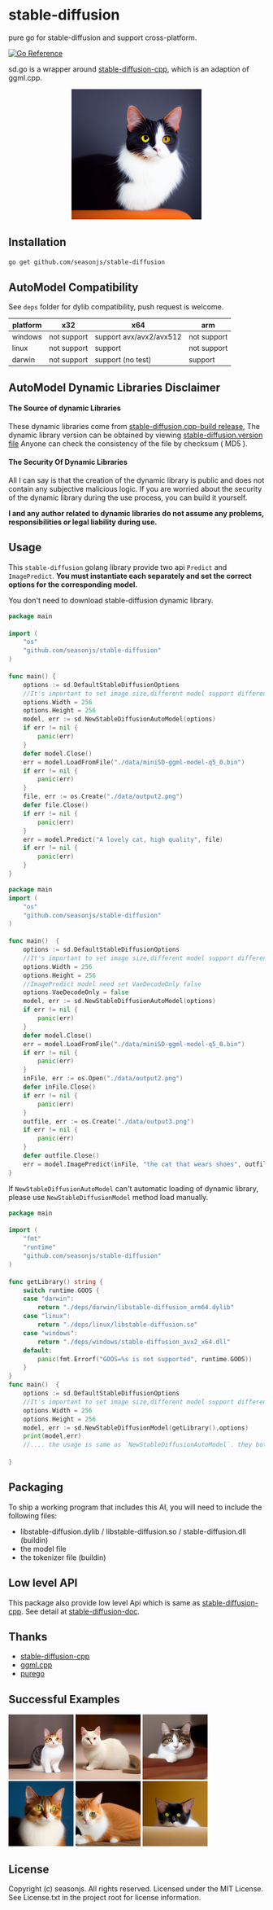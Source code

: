 # stable-diffusion

pure go for stable-diffusion and support cross-platform.

[![Go Reference](https://pkg.go.dev/badge/github.com/seasonjs/stable-diffusion.svg)](https://pkg.go.dev/github.com/seasonjs/stable-diffusion)

sd.go is a wrapper around [stable-diffusion-cpp](https://github.com/leejet/stable-diffusion.cpp), which is an adaption
of ggml.cpp.

<p align="center">
  <img src="./assets/img.png" width="256x">
</p>

## Installation

```bash
go get github.com/seasonjs/stable-diffusion
```

## AutoModel Compatibility

See `deps` folder for dylib compatibility, push request is welcome.

| platform | x32         | x64                     | arm         |
|----------|-------------|-------------------------|-------------|
| windows  | not support | support avx/avx2/avx512 | not support |
| linux    | not support | support                 | not support |
| darwin   | not support | support  (no test)      | support     |

## AutoModel Dynamic Libraries Disclaimer

#### The Source of dynamic Libraries
These dynamic libraries come from [stable-diffusion.cpp-build release](https://github.com/seasonjs/stable-diffusion.cpp-build/releases), The dynamic library version can be obtained by viewing [stable-diffusion.version file](./deps/stable-diffusion.version)
Anyone can check the consistency of the file by checksum ( MD5 ).

#### The Security Of Dynamic Libraries
All I can say is that the creation of the dynamic library is public and does not contain any subjective malicious logic.
If you are worried about the security of the dynamic library during the use process, you can build it yourself.

**I and any author related to dynamic libraries do not assume any problems, responsibilities or legal liability during use.**

## Usage

This `stable-diffusion` golang library provide two api `Predict` and `ImagePredict`.
**You must instantiate each separately and set the correct options for the corresponding model.**

You don't need to download stable-diffusion dynamic library.

```go
package main

import (
	"os"
	"github.com/seasonjs/stable-diffusion"
)

func main() {
	options := sd.DefaultStableDiffusionOptions
	//It's important to set image size,different model support different size
	options.Width = 256
	options.Height = 256
	model, err := sd.NewStableDiffusionAutoModel(options)
	if err != nil {
		panic(err)
	}
	defer model.Close()
	err = model.LoadFromFile("./data/miniSD-ggml-model-q5_0.bin")
	if err != nil {
		panic(err)
	}
	file, err := os.Create("./data/output2.png")
	defer file.Close()
	if err != nil {
		panic(err)
	}
	err = model.Predict("A lovely cat, high quality", file)
	if err != nil {
		panic(err)
	}
}

```
```go
package main
import (
	"os"
	"github.com/seasonjs/stable-diffusion"
)

func main()  {
	options := sd.DefaultStableDiffusionOptions
	//It's important to set image size,different model support different size
	options.Width = 256
	options.Height = 256
	//ImagePredict model need set VaeDecodeOnly false
	options.VaeDecodeOnly = false
	model, err := sd.NewStableDiffusionAutoModel(options)
	if err != nil {
		panic(err)
	}
	defer model.Close()
	err = model.LoadFromFile("./data/miniSD-ggml-model-q5_0.bin")
	if err != nil {
		panic(err)
	}
	inFile, err := os.Open("./data/output2.png")
	defer inFile.Close()
	if err != nil {
		panic(err)
	}
	outfile, err := os.Create("./data/output3.png")
	if err != nil {
		panic(err)
	}
	defer outfile.Close()
	err = model.ImagePredict(inFile, "the cat that wears shoes", outfile)
}
```
If `NewStableDiffusionAutoModel` can't automatic loading of dynamic library, please use `NewStableDiffusionModel` method load manually.

```go
package main

import (
	"fmt"
	"runtime"
	"github.com/seasonjs/stable-diffusion"
)

func getLibrary() string {
	switch runtime.GOOS {
	case "darwin":
		return "./deps/darwin/libstable-diffusion_arm64.dylib"
	case "linux":
		return "./deps/linux/libstable-diffusion.so"
	case "windows":
		return "./deps/windows/stable-diffusion_avx2_x64.dll"
	default:
		panic(fmt.Errorf("GOOS=%s is not supported", runtime.GOOS))
	}
}
func main()  {
	options := sd.DefaultStableDiffusionOptions
	//It's important to set image size,different model support different size
	options.Width = 256
	options.Height = 256
	model, err := sd.NewStableDiffusionModel(getLibrary(),options)
	print(model,err)
	//.... the usage is same as `NewStableDiffusionAutoModel`. they both return `StableDiffusionModel` struct

}

```
## Packaging

To ship a working program that includes this AI, you will need to include the following files:

* libstable-diffusion.dylib / libstable-diffusion.so / stable-diffusion.dll (buildin)
* the model file
* the tokenizer file (buildin)

## Low level API

This package also provide low level Api which is same
as [stable-diffusion-cpp](https://github.com/leejet/stable-diffusion.cpp).
See detail at [stable-diffusion-doc](https://pkg.go.dev/github.com/seasonjs/stable-diffusion).

## Thanks

* [stable-diffusion-cpp](https://github.com/leejet/stable-diffusion.cpp)
* [ggml.cpp](https://github.com/leejet/ggml.cpp)
* [purego](https://github.com/ebitengine/purego)

## Successful Examples
<span>
  <img src="./assets/love_cat0.png" width="128x">
</span>
<span>
  <img src="./assets/love_cat1.png" width="128x">
</span>
<span>
  <img src="./assets/love_cat2.png" width="128x">
</span>
<span>
  <img src="./assets/love_cat3.png" width="128x">
</span>
<span>
  <img src="./assets/love_cat4.png" width="128x">
</span>
<span>
  <img src="./assets/love_cat5.png" width="128x">
</span>

[//]: # (<span>)

[//]: # (  <img src="./assets/love_cat6.png" width="128x">)

[//]: # (</span>)

## License

Copyright (c) seasonjs. All rights reserved.
Licensed under the MIT License. See License.txt in the project root for license information.